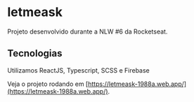 # letmeask

Projeto desenvolvido durante a NLW #6 da Rocketseat.

## Tecnologias

Utilizamos ReactJS, Typescript, SCSS e Firebase

Veja o projeto rodando em [https://letmeask-1988a.web.app/](https://letmeask-1988a.web.app/).